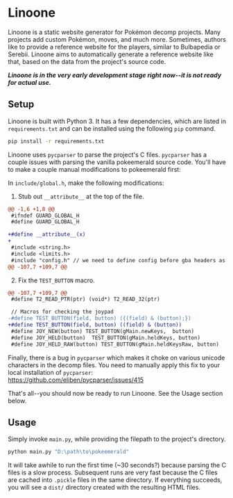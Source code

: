 # Linoone
Linoone is a static website generator for Pokémon decomp projects. Many projects add custom Pokémon, moves, and much more.  Sometimes, authors like to provide a reference website for the players, similar to Bulbapedia or Serebii. Linoone aims to automatically generate a reference website like that, based on the data from the project's source code.

***Linoone is in the very early development stage right now--it is not ready for actual use.***

## Setup

Linoone is built with Python 3. It has a few dependencies, which are listed in `requirements.txt` and can be installed using the following `pip` command.
```sh
pip install -r requirements.txt
```

Linoone uses `pycparser` to parse the project's C files. `pycparser` has a couple issues with parsing the vanilla pokeemerald source code. You'll have to make a couple manual modifications to pokeemerald first:

In `include/global.h`, make the following modifications:
1. Stub out `__attribute__` at the top of the file.
```diff
@@ -1,6 +1,8 @@
 #ifndef GUARD_GLOBAL_H
 #define GUARD_GLOBAL_H

+#define __attribute__(x)
+
 #include <string.h>
 #include <limits.h>
 #include "config.h" // we need to define config before gba headers as print stuff needs the functions nulled before defines.
@@ -107,7 +109,7 @@
```
2. Fix the `TEST_BUTTON` macro.
```diff
@@ -107,7 +109,7 @@
 #define T2_READ_PTR(ptr) (void*) T2_READ_32(ptr)

 // Macros for checking the joypad
-#define TEST_BUTTON(field, button) ({(field) & (button);})
+#define TEST_BUTTON(field, button) ((field) & (button))
 #define JOY_NEW(button) TEST_BUTTON(gMain.newKeys,  button)
 #define JOY_HELD(button)  TEST_BUTTON(gMain.heldKeys, button)
 #define JOY_HELD_RAW(button) TEST_BUTTON(gMain.heldKeysRaw, button)
```

Finally, there is a bug in `pycparser` which makes it choke on various unicode characters in the decomp files. You need to manually apply this fix to your local installation of `pycparser`: https://github.com/eliben/pycparser/issues/415

That's all--you should now be ready to run Linoone. See the Usage section below.

## Usage

Simply invoke `main.py`, while providing the filepath to the project's directory.
```sh
python main.py "D:\path\to\pokeemerald"
```

It will take awhile to run the first time (~30 seconds?) because parsing the C files is a slow process. Subsequent runs are very fast because the C files are cached into `.pickle` files in the same directory. If everything succeeds, you will see a `dist/` directory created with the resulting HTML files.
